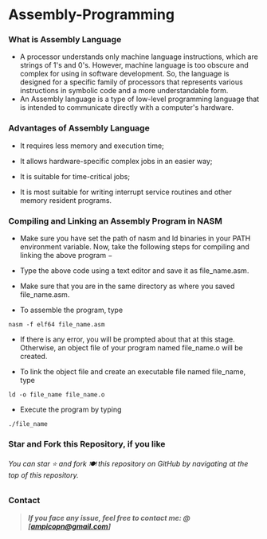 # Assembly-Programming


### What is Assembly Language
- A processor understands only machine language instructions, which are strings of 1's and 0's. However, machine language is too obscure and complex for using in software development. So, the language is designed for a specific family of processors that represents various instructions in symbolic code and a more understandable form.
- An Assembly language is a type of low-level programming language that is intended to communicate directly with a computer's hardware.

### Advantages of Assembly Language
- It requires less memory and execution time;

- It allows hardware-specific complex jobs in an easier way;

- It is suitable for time-critical jobs;

- It is most suitable for writing interrupt service routines and other memory resident programs.


### Compiling and Linking an Assembly Program in NASM

- Make sure you have set the path of nasm and ld binaries in your PATH environment variable. Now, take the following steps for compiling and linking the above program −

- Type the above code using a text editor and save it as file_name.asm.

- Make sure that you are in the same directory as where you saved file_name.asm.

- To assemble the program, type 
```
nasm -f elf64 file_name.asm
```


- If there is any error, you will be prompted about that at this stage. Otherwise, an object file of your program named file_name.o will be created.

- To link the object file and create an executable file named file_name, type 
```
ld -o file_name file_name.o
```
- Execute the program by typing 
```
./file_name
```

### Star and Fork this Repository, if you like
###### You can star ⭐ and fork 🍽️ this repository on GitHub by navigating at the top of this repository.

### Contact
> **_If you face any issue, feel free to contact me: @ [ampicopn@gmail.com]_**
